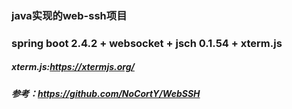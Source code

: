 ### java实现的web-ssh项目

### spring boot 2.4.2 + websocket + jsch 0.1.54 + xterm.js 

##### xterm.js:https://xtermjs.org/

##### 参考：https://github.com/NoCortY/WebSSH
